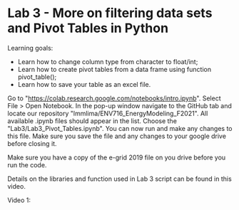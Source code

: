 # Lab 3 - More on filtering data sets and Pivot Tables in Python

Learning goals: 
* Learn how to change column type from character to float/int;
* Learn how to create pivot tables from a data frame using function pivot_table();
* Learn how to save your table as an excel file.

Go to "https://colab.research.google.com/notebooks/intro.ipynb". Select File > Open Notebook. In the pop-up window navigate to the GitHub tab and locate our repository "lmmlima/ENV716_EnergyModeling_F2021". All available .ipynb files should appear in the list. Choose the "Lab3/Lab3_Pivot_Tables.ipynb". You can now run and make any changes to this file. Make sure you save the file and any changes to your google drive before closing it. 

Make sure you have a copy of the e-grid 2019 file on you drive before you run the code.

Details on the libraries and function used in Lab 3 script can be found in this video. 

Video 1: 



